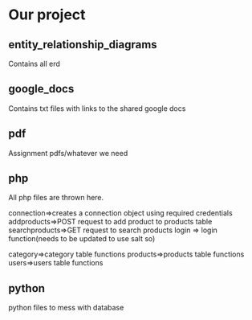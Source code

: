 # Our project

## entity_relationship_diagrams
Contains all erd 

## google_docs
Contains txt files with links to the shared google docs

## pdf
Assignment pdfs/whatever we need

## php
All php files are thrown here.

connection=>creates a connection object using required credentials
addproducts=>POST request to add product to products table
searchproducts=>GET request to search products
login => login function(needs to be updated to use salt so)

category=>category table functions
products=>products table functions
users=>users table functions

## python
python files to mess with database